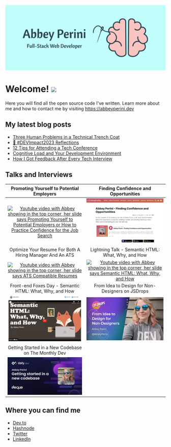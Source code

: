 ![Logo Banner](logobanner.png)

# Welcome! <img src="https://media.giphy.com/media/hvRJCLFzcasrR4ia7z/giphy.gif" width="25px">
Here you will find all the open source code I've written. Learn more about me and how to contact me by visiting https://abbeyperini.dev

## My latest blog posts 
<!-- MEDIUM-STORY-LIST:START -->
- [Three Human Problems in a Technical Trench Coat](https://dev.to/abbeyperini/three-human-problems-in-a-technical-trench-coat-90k)
- [🌟 #DEVImpact2023 Reflections](https://dev.to/abbeyperini/devimpact2023-reflections-3p32)
- [12 Tips for Attending a Tech Conference](https://dev.to/abbeyperini/12-tips-for-attending-a-tech-conference-14mp)
- [Cognitive Load and Your Development Environment](https://dev.to/abbeyperini/cognitive-load-and-your-development-environment-2nc3)
- [How I Got Feedback After Every Tech Interview](https://dev.to/abbeyperini/how-i-got-feedback-after-every-tech-interview-2ig4)
<!-- MEDIUM-STORY-LIST:END -->

## Talks and Interviews

| Promoting Yourself to Potential Employers | Finding Confidence and Opportunities |
| :--: | :--: |
| [![Youtube video with Abbey showing in the top corner, her slide says Promoting Yourself to Potential Employers or How to Practice Confidence for the Job Search](./assets/L&LThumbnail.png)](https://www.youtube.com/watch?v=NVaZu8--4p0&list=PLh9uT23TA65idCyc_orC85RefgY_-fKsG&index=17) | [![screenshot of this podcast episode's page on virtualcoffee.io](./assets/podcastInterview.png)](https://virtualcoffee.io/podcast/0302-abbey-perini/) 
| Optimize Your Resume For Both A Hiring Manager And An ATS | Lightning Talk - Semantic HTML: What, Why, and How |
| [![Youtube video with Abbey showing in the top corner, her slide says ATS Compatible Resumes](./assets/ResumeL&LThumbnail.png)](https://www.youtube.com/watch?v=XwPVZNvP_IM&list=PLh9uT23TA65idCyc_orC85RefgY_-fKsG&index=5) | [![Youtube video with Abbey showing in the top corner, her slide says Semantic HTML: What, Why, and How](./assets/HTMLL&LThumbnail.png)](https://www.youtube.com/watch?v=qYPq9Fd-SE4&list=PLh9uT23TA65gwNgoeeZ21XWlxLOwxs3Ls&index=7) |
| Front-end Foxes Day - Semantic HTML: What, Why, and How | From Idea to Design for Non-Designers on JSDrops |
| [![Talk video thumbnail Front-end Foxes Day Semantic HTML: What, Why, and How by Abbey Perini with a cute fox coding and drinking coffee](./assets/FEFDThumbnail.png)](https://cfe.dev/sessions/fefd2022-semantic-html/) | [![Thumbnail for From Idea to Design for Non-Designers on JSDrops](./assets/JSDrops.webp)](https://dropjs.com/from-idea-to-design-for-non-designers-with-abbey-perini)| 
| Getting Started in a New Codebase on The Monthly Dev |
| [![Talk video thumbnail Getting Started in a New Codebase on The Monthly Dev](./assets/MonthlyDev.jpeg)](https://www.youtube.com/watch?v=XWW1hQEnERQ) |

## Where you can find me
* [Dev.to](https://dev.to/abbeyperini)
* [Hashnode](https://abbeyperini.hashnode.dev/)
* [Twitter](https://twitter.com/AbbeyPerini)
* [LinkedIn](https://www.linkedin.com/in/abigail-perini/)
